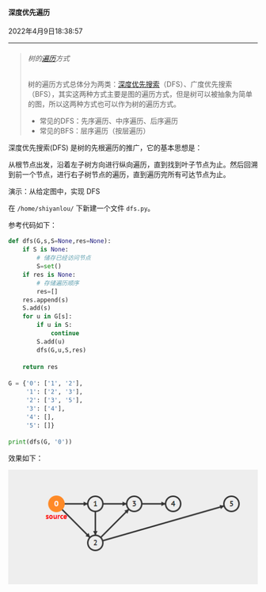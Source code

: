 #### 深度优先遍历

2022年4月9日18:38:57

---

> ###### 树的[遍历](https://so.csdn.net/so/search?q=遍历&spm=1001.2101.3001.7020)方式
>
> 树的遍历方式总体分为两类：[深度优先搜索](https://so.csdn.net/so/search?q=深度优先搜索&spm=1001.2101.3001.7020)（DFS）、广度优先搜索（BFS），其实这两种方式主要是图的遍历方式，但是树可以被抽象为简单的图，所以这两种方式也可以作为树的遍历方式。
>
> - 常见的DFS：先序遍历、中序遍历、后序遍历
> - 常见的BFS：层序遍历（按层遍历）

深度优先搜索(DFS) 是树的先根遍历的推广，它的基本思想是：

从根节点出发，沿着左子树方向进行纵向遍历，直到找到叶子节点为止。然后回溯到前一个节点，进行右子树节点的遍历，直到遍历完所有可达节点为止。

演示：从给定图中，实现 DFS

在 `/home/shiyanlou/` 下新建一个文件 `dfs.py`。



参考代码如下：

```python
def dfs(G,s,S=None,res=None):
    if S is None:
        # 储存已经访问节点
        S=set()
    if res is None:
        # 存储遍历顺序
        res=[]
    res.append(s)
    S.add(s)
    for u in G[s]:
        if u in S:
            continue
        S.add(u)
        dfs(G,u,S,res)

    return res

G = {'0': ['1', '2'],
     '1': ['2', '3'],
     '2': ['3', '5'],
     '3': ['4'],
     '4': [],
     '5': []}

print(dfs(G, '0'))
```

效果如下：

![dfs图片描述](2.16_深度优先遍历.assets/uid977658-20190725-1564024146614.gif)





